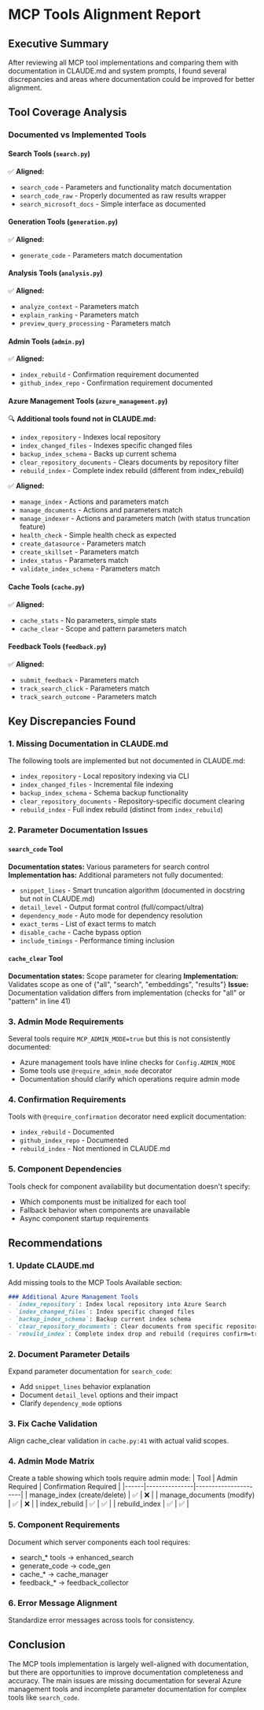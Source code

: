 # MCP Tools Alignment Report

## Executive Summary
After reviewing all MCP tool implementations and comparing them with documentation in CLAUDE.md and system prompts, I found several discrepancies and areas where documentation could be improved for better alignment.

## Tool Coverage Analysis

### Documented vs Implemented Tools

#### Search Tools (`search.py`)
✅ **Aligned:**
- `search_code` - Parameters and functionality match documentation
- `search_code_raw` - Properly documented as raw results wrapper
- `search_microsoft_docs` - Simple interface as documented

#### Generation Tools (`generation.py`)
✅ **Aligned:**
- `generate_code` - Parameters match documentation

#### Analysis Tools (`analysis.py`)
✅ **Aligned:**
- `analyze_context` - Parameters match
- `explain_ranking` - Parameters match
- `preview_query_processing` - Parameters match

#### Admin Tools (`admin.py`)
✅ **Aligned:**
- `index_rebuild` - Confirmation requirement documented
- `github_index_repo` - Confirmation requirement documented

#### Azure Management Tools (`azure_management.py`)
🔍 **Additional tools found not in CLAUDE.md:**
- `index_repository` - Indexes local repository
- `index_changed_files` - Indexes specific changed files
- `backup_index_schema` - Backs up current schema
- `clear_repository_documents` - Clears documents by repository filter
- `rebuild_index` - Complete index rebuild (different from index_rebuild)

✅ **Aligned:**
- `manage_index` - Actions and parameters match
- `manage_documents` - Actions and parameters match
- `manage_indexer` - Actions and parameters match (with status truncation feature)
- `health_check` - Simple health check as expected
- `create_datasource` - Parameters match
- `create_skillset` - Parameters match
- `index_status` - Parameters match
- `validate_index_schema` - Parameters match

#### Cache Tools (`cache.py`)
✅ **Aligned:**
- `cache_stats` - No parameters, simple stats
- `cache_clear` - Scope and pattern parameters match

#### Feedback Tools (`feedback.py`)
✅ **Aligned:**
- `submit_feedback` - Parameters match
- `track_search_click` - Parameters match
- `track_search_outcome` - Parameters match

## Key Discrepancies Found

### 1. Missing Documentation in CLAUDE.md
The following tools are implemented but not documented in CLAUDE.md:
- `index_repository` - Local repository indexing via CLI
- `index_changed_files` - Incremental file indexing
- `backup_index_schema` - Schema backup functionality
- `clear_repository_documents` - Repository-specific document clearing
- `rebuild_index` - Full index rebuild (distinct from `index_rebuild`)

### 2. Parameter Documentation Issues

#### `search_code` Tool
**Documentation states:** Various parameters for search control
**Implementation has:** Additional parameters not fully documented:
- `snippet_lines` - Smart truncation algorithm (documented in docstring but not in CLAUDE.md)
- `detail_level` - Output format control (full/compact/ultra)
- `dependency_mode` - Auto mode for dependency resolution
- `exact_terms` - List of exact terms to match
- `disable_cache` - Cache bypass option
- `include_timings` - Performance timing inclusion

#### `cache_clear` Tool
**Documentation states:** Scope parameter for clearing
**Implementation:** Validates scope as one of {"all", "search", "embeddings", "results"}
**Issue:** Documentation validation differs from implementation (checks for "all" or "pattern" in line 41)

### 3. Admin Mode Requirements
Several tools require `MCP_ADMIN_MODE=true` but this is not consistently documented:
- Azure management tools have inline checks for `Config.ADMIN_MODE`
- Some tools use `@require_admin_mode` decorator
- Documentation should clarify which operations require admin mode

### 4. Confirmation Requirements
Tools with `@require_confirmation` decorator need explicit documentation:
- `index_rebuild` - Documented
- `github_index_repo` - Documented
- `rebuild_index` - Not mentioned in CLAUDE.md

### 5. Component Dependencies
Tools check for component availability but documentation doesn't specify:
- Which components must be initialized for each tool
- Fallback behavior when components are unavailable
- Async component startup requirements

## Recommendations

### 1. Update CLAUDE.md
Add missing tools to the MCP Tools Available section:
```markdown
### Additional Azure Management Tools
- `index_repository`: Index local repository into Azure Search
- `index_changed_files`: Index specific changed files
- `backup_index_schema`: Backup current index schema
- `clear_repository_documents`: Clear documents from specific repository
- `rebuild_index`: Complete index drop and rebuild (requires confirm=true)
```

### 2. Document Parameter Details
Expand parameter documentation for `search_code`:
- Add `snippet_lines` behavior explanation
- Document `detail_level` options and their impact
- Clarify `dependency_mode` options

### 3. Fix Cache Validation
Align cache_clear validation in `cache.py:41` with actual valid scopes.

### 4. Admin Mode Matrix
Create a table showing which tools require admin mode:
| Tool | Admin Required | Confirmation Required |
|------|---------------|----------------------|
| manage_index (create/delete) | ✅ | ❌ |
| manage_documents (modify) | ✅ | ❌ |
| index_rebuild | ✅ | ✅ |
| rebuild_index | ✅ | ✅ |

### 5. Component Requirements
Document which server components each tool requires:
- search_* tools → enhanced_search
- generate_code → code_gen
- cache_* → cache_manager
- feedback_* → feedback_collector

### 6. Error Message Alignment
Standardize error messages across tools for consistency.

## Conclusion
The MCP tools implementation is largely well-aligned with documentation, but there are opportunities to improve documentation completeness and accuracy. The main issues are missing documentation for several Azure management tools and incomplete parameter documentation for complex tools like `search_code`.